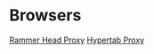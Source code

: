 # Browsers

[Rammer Head Proxy](https://cloudflare.rammerhead.org/)
[Hypertab Proxy](https://husux.xyz/)
